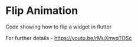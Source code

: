 # Flip Animation

Code showing how to flip a widget in flutter

For further details - https://youtu.be/rMuXmyqTOSc

